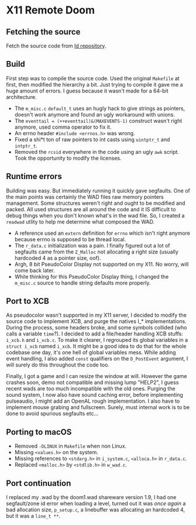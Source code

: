 
# X11 Remote Doom

## Fetching the source

Fetch the source code from [Id repository](https://github.com/id-Software/DOOM).

## Build

First step was to compile the source code. Used the original `Makefile` at first, then modified the hierarchy a bit.
Just trying to compile it gave me a huge amount of errors. I guess because it wasn't made for a 64-bit architecture.
- The `m_misc.c` `default_t` uses an hugly hack to give strings as pointers, doesn't work anymore and found an ugly workaround with unions.
- The `eventtail = (++eventtail)&(MAXEVENTS-1)` construct wasn't right anymore, used comma operator to fix it.
- An errno header `#include <errnos.h>` was wrong.
- Fixed a shi\*t ton of raw pointers to int casts using `uintptr_t` and `intptr_t`.
- Removed the `rcsid` everywhere in the code using an ugly `awk` script. Took the opportunity to modify the licenses.

## Runtime errors

Building was easy. But immediately running it quickly gave segfaults. One of the main points was certainly the WAD
files raw memory pointers management. Some structures weren't right and ought to be modified and packed. All used structures are
all around the code and it IS difficult to debug things when you don't known what's in the wad file.
So, I created a `readwad` utlity to help me determine what composed the WAD.
- A reference used an `extern` definition for `errno` which isn't right anymore because errno is supposed to be thread local.
- The `r_data.c` initialization was a pain. I finally figured out a lot of segfaults came from the `Z_Malloc` not allocating a right size (usually hardcoded 4 as a pointer size, oof).
- Argh, 8 bit PseudoColor Display not supported on my X11. No worry, will come back later.
- While thinking for this PseudoColor Display thing, I changed the `m_misc.c` source to handle string defaults more properly.

## Port to XCB
As pseudocolor wasn't supported in my X11 server, I decided to modify the source code to implement XCB, and purge the natives I\_\* implementations.
During the process, some headers broke, and some symbols collided (who calls a variable `time`?).
I decided to add a file/header handling XCB stuffs: `i_xcb.h` and `i_xcb.c`. To make it clearer, I regrouped its global variables in a `struct i_xcb` named `i_xcb`.
It might be a good idea to do that for the whole codebase one day, it's one hell of global variables mess.
While adding event handling, I also added `const` qualifiers on the `D_PostEvent` argument, I will surely do this throughout the code too.

Finally, I got a game and I can resize the window at will.
However the game crashes soon, demo not compatible and missing lump "HELP2", I guess recent wads are too much incompatible with the old ones.
Purging the sound system, I now also have sound caching error, before implementing pulseaudio, I might add an OpenAL rough implementation.
I also have to implement mouse grabing and fullscreen. Surely, must internal work is to be done to avoid spurious segfaults etc...

## Porting to macOS
- Removed `-DLINUX` in `Makefile` when non Linux.
- Missing `<values.h>` on the system.
- Missing references to `<stdarg.h>` in `i_system.c`, `<alloca.h>` in `r_data.c`.
- Replaced `<malloc.h>` by `<stdlib.h>` in `w_wad.c`.

## Port continuation
I replaced my .wad by the doom1.wad shareware version 1.9, I had one segfault/zone id error when loading a level,
turned out it was *once again* a bad allocation size, `p_setup.c`, a linebuffer was allocating an hardcoded 4, but it was a `line_t **`.
